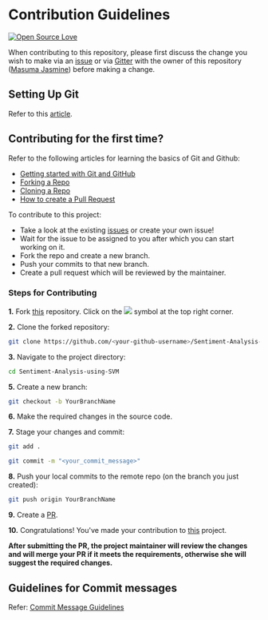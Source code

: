 # **Contribution Guidelines**

[![Open Source Love](https://badges.frapsoft.com/os/v1/open-source.png?v=103)](https://github.com/ellerbrock/open-source-badges/)

When contributing to this repository, please first discuss the change you wish to make via an [issue](https://github.com/jasmine1601/Sentiment-Analysis-using-SVM/issues) or via [Gitter](https://gitter.im/Sentiment-Analysis-using-SVM-Jasmine/community) with the owner of this repository ([Masuma Jasmine](https://github.com/jasmine1601)) before making a change.

## Setting Up Git

Refer to this [article](https://help.github.com/articles/set-up-git/).

## Contributing for the first time?

Refer to the following articles for learning the basics of Git and Github:

- [Getting started with Git and GitHub](https://docs.github.com/en/free-pro-team@latest/github/getting-started-with-github)
- [Forking a Repo](https://help.github.com/en/github/getting-started-with-github/fork-a-repo)
- [Cloning a Repo](https://help.github.com/en/desktop/contributing-to-projects/creating-a-pull-request)
- [How to create a Pull Request](https://opensource.com/article/19/7/create-pull-request-github)

To contribute to this project:

- Take a look at the existing [issues](https://github.com/jasmine1601/Sentiment-Analysis-using-SVM/issues) or create your own issue!
- Wait for the issue to be assigned to you after which you can start working on it.
- Fork the repo and create a new branch.
- Push your commits to that new branch.
- Create a pull request which will be reviewed by the maintainer.

### Steps for Contributing

**1.** Fork [this](https://github.com/jasmine1601/Sentiment-Analysis-using-SVM) repository.
Click on the <a href="https://github.com/jasmine1601/Sentiment-Analysis-using-SVM"><img src="https://img.icons8.com/ios/24/000000/code-fork.png"></a> symbol at the top right corner.

**2.** Clone the forked repository:

```bash
git clone https://github.com/<your-github-username>/Sentiment-Analysis-using-SVM
```

**3.** Navigate to the project directory:

```bash
cd Sentiment-Analysis-using-SVM
```
**5.** Create a new branch:
```bash
git checkout -b YourBranchName
```

**6.** Make the required changes in the source code.

**7.** Stage your changes and commit:

```bash
git add .
```
```bash
git commit -m "<your_commit_message>"
```

**8.** Push your local commits to the remote repo (on the branch you just created):

```bash
git push origin YourBranchName
```

**9.** Create a [PR](https://docs.github.com/en/pull-requests/collaborating-with-pull-requests/proposing-changes-to-your-work-with-pull-requests/about-pull-requests).

**10.** Congratulations! You've made your contribution to [this](https://github.com/jasmine1601/Sentiment-Analysis-using-SVM) project.

**After submitting the PR, the project maintainer will review the changes and will merge your PR if it meets the requirements, otherwise she will suggest the required changes.**

## Guidelines for Commit messages

Refer: [Commit Message Guidelines](https://gist.github.com/robertpainsi/b632364184e70900af4ab688decf6f53)

